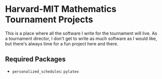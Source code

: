 # Harvard-MIT Mathematics Tournament Projects

This is a place where all the software I write for the tournament will live. As a tournament director, I don't get to write as much software as I would like, but there's always time for a fun project here and there.

## Required Packages

* `personalized_schedules`: `pylatex`
